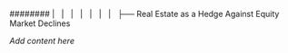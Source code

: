 ######## |   |   |   |   |   |   |   ├── Real Estate as a Hedge Against Equity Market Declines

*Add content here*